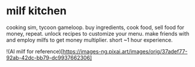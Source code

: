 # milf kitchen

cooking sim, tycoon gameloop. buy ingredients, cook food, sell food for money, repeat. unlock recipes to customize your menu. make friends with and employ milfs to get money multiplier. short ~1 hour experience.

!(AI milf for reference)[https://images-ng.pixai.art/images/orig/37adef77-92ab-42dc-bb79-dc9937662306]
